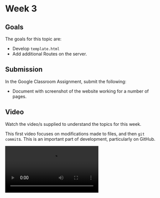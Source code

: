 # Week 3

## Goals

The goals for this topic are:

- Develop `template.html`
- Add additional Routes on the server.


## Submission

In the Google Classroom Assignment, submit the following:

- Document with screenshot of the website working for a number of pages.


## Video

Watch the video/s supplied to understand the topics for this week.

This first video focuses on modifications made to files, and then `git commit`s. This is an important part of development, particularly on GitHub.

<video src="https://youtu.be/6RduPVA3c2E?si=wbW3A3FMmbobNchu"/>

This video will focus on

- The Flask file structure
- `base.html` and its importance to Flask projects.

<video src="https://youtu.be/7z648EtAEQc?si=VNXyx1ELk7PhemHL"/>



## Resources

[https://docs.google.com/presentation/d/1pbr8oCPU-eFApAv402zJ0NRUOYEl250PC8xEDo0x7nk/edit?usp=drive_web](https://docs.google.com/presentation/d/1pbr8oCPU-eFApAv402zJ0NRUOYEl250PC8xEDo0x7nk/edit?usp=drive_web)

https://docs.google.com/presentation/d/e/2PACX-1vTRJ12eSTooIgr6Ip8839gBN4DPK2otMvVa2qMDJB2PMdOk2LAUz3ZIyunZgD0xN5lgW7FWzq7ppVAd/pub?start=false&loop=false&delayms=3000

## Theory

Read/watch the following information.

### Model View Controller

<video src="https://youtu.be/DUg2SWWK18I?si=gqhHvVMOAFrzkygn"/>


![Model view controller.png](Model_view_controller.png)

---

## Practical Tasks

1. Update `base.html` covering the content in the video.
2. Update `app.py` to load specific pages.
3. Add the new HTML pages as demonstrated in the video.
4. Continue adding new HTML pages & routes for the following pages. The pages can be blank similar to index and history, but change the title in the same manner, and update the navbar to link between the four pages.
    1. Contact Us
    2. Photo Gallery
5. **Commit and sync** changes with your repository

---

## Additional Information

The first assessment is coming up! It’s worth 25% of the semester grade and is due 1/3/24.

You will have one week of school to complete the task. It will be published on the Monday morning of week 5 (at the latest), and you will have until the Friday (the 1st March) to complete it.

**So be prepared**. Make sure you access and read the assessment documents when they get posted. It’ll be posted to Google Classroom, and I’ll make an announcement on Discord.

Make sure you allocate a number of hours to complete the required work for that week.

If you’re going to be away in Week 5, please contact me ASAP.
